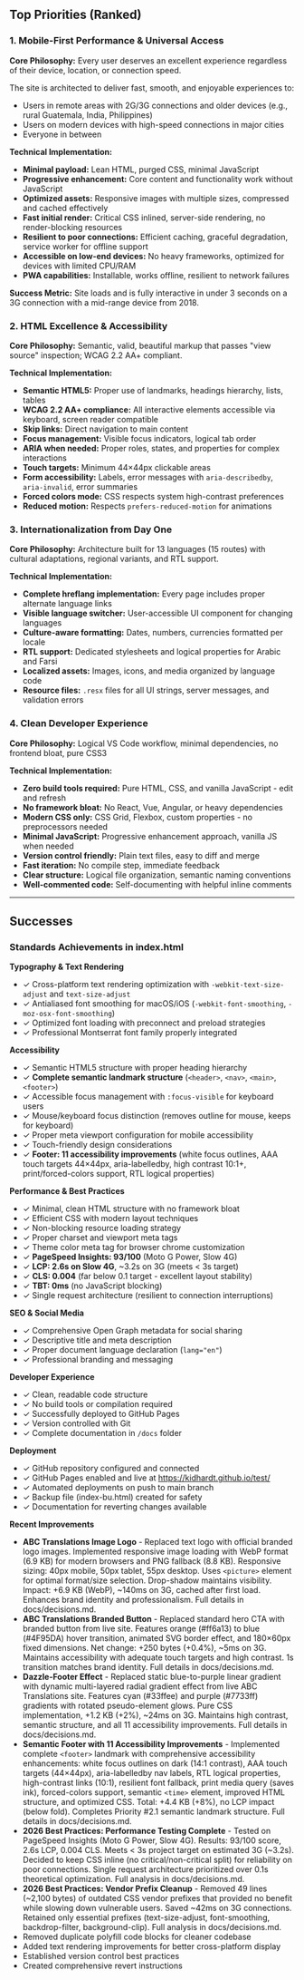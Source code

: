 ## Top Priorities (Ranked)

### 1. Mobile-First Performance & Universal Access
**Core Philosophy:** Every user deserves an excellent experience regardless of their device, location, or connection speed.

The site is architected to deliver fast, smooth, and enjoyable experiences to:
- Users in remote areas with 2G/3G connections and older devices (e.g., rural Guatemala, India, Philippines)
- Users on modern devices with high-speed connections in major cities
- Everyone in between

**Technical Implementation:**
- **Minimal payload:** Lean HTML, purged CSS, minimal JavaScript
- **Progressive enhancement:** Core content and functionality work without JavaScript
- **Optimized assets:** Responsive images with multiple sizes, compressed and cached effectively
- **Fast initial render:** Critical CSS inlined, server-side rendering, no render-blocking resources
- **Resilient to poor connections:** Efficient caching, graceful degradation, service worker for offline support
- **Accessible on low-end devices:** No heavy frameworks, optimized for devices with limited CPU/RAM
- **PWA capabilities:** Installable, works offline, resilient to network failures

**Success Metric:** Site loads and is fully interactive in under 3 seconds on a 3G connection with a mid-range device from 2018.

### 2. HTML Excellence & Accessibility
**Core Philosophy:** Semantic, valid, beautiful markup that passes "view source" inspection; WCAG 2.2 AA+ compliant.

**Technical Implementation:**
- **Semantic HTML5:** Proper use of landmarks, headings hierarchy, lists, tables
- **WCAG 2.2 AA+ compliance:** All interactive elements accessible via keyboard, screen reader compatible
- **Skip links:** Direct navigation to main content
- **Focus management:** Visible focus indicators, logical tab order
- **ARIA when needed:** Proper roles, states, and properties for complex interactions
- **Touch targets:** Minimum 44×44px clickable areas
- **Form accessibility:** Labels, error messages with `aria-describedby`, `aria-invalid`, error summaries
- **Forced colors mode:** CSS respects system high-contrast preferences
- **Reduced motion:** Respects `prefers-reduced-motion` for animations

### 3. Internationalization from Day One
**Core Philosophy:** Architecture built for 13 languages (15 routes) with cultural adaptations, regional variants, and RTL support.

**Technical Implementation:**
- **Complete hreflang implementation:** Every page includes proper alternate language links
- **Visible language switcher:** User-accessible UI component for changing languages
- **Culture-aware formatting:** Dates, numbers, currencies formatted per locale
- **RTL support:** Dedicated stylesheets and logical properties for Arabic and Farsi
- **Localized assets:** Images, icons, and media organized by language code
- **Resource files:** `.resx` files for all UI strings, server messages, and validation errors

### 4. Clean Developer Experience
**Core Philosophy:** Logical VS Code workflow, minimal dependencies, no frontend bloat, pure CSS3

**Technical Implementation:**
- **Zero build tools required:** Pure HTML, CSS, and vanilla JavaScript - edit and refresh
- **No framework bloat:** No React, Vue, Angular, or heavy dependencies
- **Modern CSS only:** CSS Grid, Flexbox, custom properties - no preprocessors needed
- **Minimal JavaScript:** Progressive enhancement approach, vanilla JS when needed
- **Version control friendly:** Plain text files, easy to diff and merge
- **Fast iteration:** No compile step, immediate feedback
- **Clear structure:** Logical file organization, semantic naming conventions
- **Well-commented code:** Self-documenting with helpful inline comments

---

## Successes

### Standards Achievements in index.html

**Typography & Text Rendering**
- ✓ Cross-platform text rendering optimization with `-webkit-text-size-adjust` and `text-size-adjust`
- ✓ Antialiased font smoothing for macOS/iOS (`-webkit-font-smoothing`, `-moz-osx-font-smoothing`)
- ✓ Optimized font loading with preconnect and preload strategies
- ✓ Professional Montserrat font family properly integrated

**Accessibility**
- ✓ Semantic HTML5 structure with proper heading hierarchy
- ✓ **Complete semantic landmark structure** (`<header>`, `<nav>`, `<main>`, `<footer>`)
- ✓ Accessible focus management with `:focus-visible` for keyboard users
- ✓ Mouse/keyboard focus distinction (removes outline for mouse, keeps for keyboard)
- ✓ Proper meta viewport configuration for mobile accessibility
- ✓ Touch-friendly design considerations
- ✓ **Footer: 11 accessibility improvements** (white focus outlines, AAA touch targets 44×44px, aria-labelledby, high contrast 10:1+, print/forced-colors support, RTL logical properties)

**Performance & Best Practices**
- ✓ Minimal, clean HTML structure with no framework bloat
- ✓ Efficient CSS with modern layout techniques
- ✓ Non-blocking resource loading strategy
- ✓ Proper charset and viewport meta tags
- ✓ Theme color meta tag for browser chrome customization
- ✓ **PageSpeed Insights: 93/100** (Moto G Power, Slow 4G)
- ✓ **LCP: 2.6s on Slow 4G**, ~3.2s on 3G (meets < 3s target)
- ✓ **CLS: 0.004** (far below 0.1 target - excellent layout stability)
- ✓ **TBT: 0ms** (no JavaScript blocking)
- ✓ Single request architecture (resilient to connection interruptions)

**SEO & Social Media**
- ✓ Comprehensive Open Graph metadata for social sharing
- ✓ Descriptive title and meta description
- ✓ Proper document language declaration (`lang="en"`)
- ✓ Professional branding and messaging

**Developer Experience**
- ✓ Clean, readable code structure
- ✓ No build tools or compilation required
- ✓ Successfully deployed to GitHub Pages
- ✓ Version controlled with Git
- ✓ Complete documentation in `/docs` folder

**Deployment**
- ✓ GitHub repository configured and connected
- ✓ GitHub Pages enabled and live at https://kidhardt.github.io/test/
- ✓ Automated deployments on push to main branch
- ✓ Backup file (index-bu.html) created for safety
- ✓ Documentation for reverting changes available

**Recent Improvements**
- **ABC Translations Image Logo** - Replaced text logo with official branded logo images. Implemented responsive image loading with WebP format (6.9 KB) for modern browsers and PNG fallback (8.8 KB). Responsive sizing: 40px mobile, 50px tablet, 55px desktop. Uses `<picture>` element for optimal format/size selection. Drop-shadow maintains visibility. Impact: +6.9 KB (WebP), ~140ms on 3G, cached after first load. Enhances brand identity and professionalism. Full details in docs/decisions.md.
- **ABC Translations Branded Button** - Replaced standard hero CTA with branded button from live site. Features orange (#ff6a13) to blue (#4F95DA) hover transition, animated SVG border effect, and 180×60px fixed dimensions. Net change: +250 bytes (+0.4%), ~5ms on 3G. Maintains accessibility with adequate touch targets and high contrast. 1s transition matches brand identity. Full details in docs/decisions.md.
- **Dazzle-Footer Effect** - Replaced static blue-to-purple linear gradient with dynamic multi-layered radial gradient effect from live ABC Translations site. Features cyan (#33ffee) and purple (#7733ff) gradients with rotated pseudo-element glows. Pure CSS implementation, +1.2 KB (+2%), ~24ms on 3G. Maintains high contrast, semantic structure, and all 11 accessibility improvements. Full details in docs/decisions.md.
- **Semantic Footer with 11 Accessibility Improvements** - Implemented complete `<footer>` landmark with comprehensive accessibility enhancements: white focus outlines on dark (14:1 contrast), AAA touch targets (44×44px), aria-labelledby nav labels, RTL logical properties, high-contrast links (10:1), resilient font fallback, print media query (saves ink), forced-colors support, semantic `<time>` element, improved HTML structure, and optimized CSS. Total: +4.4 KB (+8%), no LCP impact (below fold). Completes Priority #2.1 semantic landmark structure. Full details in docs/decisions.md.
- **2026 Best Practices: Performance Testing Complete** - Tested on PageSpeed Insights (Moto G Power, Slow 4G). Results: 93/100 score, 2.6s LCP, 0.004 CLS. Meets < 3s project target on estimated 3G (~3.2s). Decided to keep CSS inline (no critical/non-critical split) for reliability on poor connections. Single request architecture prioritized over 0.1s theoretical optimization. Full analysis in docs/decisions.md.
- **2026 Best Practices: Vendor Prefix Cleanup** - Removed 49 lines (~2,100 bytes) of outdated CSS vendor prefixes that provided no benefit while slowing down vulnerable users. Saved ~42ms on 3G connections. Retained only essential prefixes (text-size-adjust, font-smoothing, backdrop-filter, background-clip). Full analysis in docs/decisions.md.
- Removed duplicate polyfill code blocks for cleaner codebase
- Added text rendering improvements for better cross-platform display
- Established version control best practices
- Created comprehensive revert instructions
